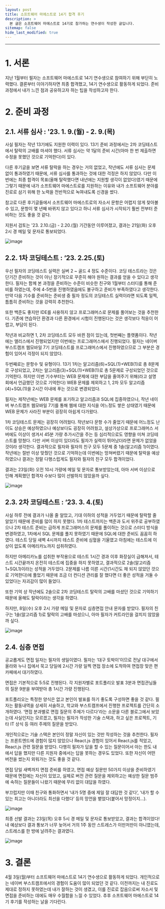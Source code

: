 ```yaml
---
layout: post
title: 소프트웨어 마에스트로 14기 합격 후기
description: >
  본 글은 소프트웨어 마에스트로 14기로 참가하는 연수생이 작성한 글입니다.
sitemap: false
hide_last_modified: true
---
```


---

# 1. 서론

지난 1월부터 필자는 소프트웨어 마에스트로 14기 연수생으로 참여하기 위해 부단히 노력했다. 결론부터 이야기하자면 최종 합격했고, 14기 연수생으로 활동하게 되었다. 준비 과정에서 내가 느낀 점과 공유하고자 하는 팁을 작성하고자 한다.

# 2. 준비 과정

## 2.1. 서류 심사 : '23. 1. 9.(월) - 2. 9.(목)

사실 필자는 작년 13기에도 지원한 이력이 있다. 13기 준비 과정에서는 2차 코딩테스트에서 탈락의 고배를 마셔야 했다. 서류 심사는 약 1달의 준비 시간(아마 한 번 제출하면 수정을 못했던 것으로 기억한다)이 있다.

다른 후기글을 보면 서류 탈락을 하는 경우는 거의 없었고, 작년에도 서류 심사는 문제 없이 통과하였기 때문에, 서류 심사를 통과하는 것에 대한 걱정은 하지 않았다. 다만 이번에는 최종 합격이 목표(올해 탈락했다면 내년에는 지원할 생각이 없었다)였기 때문에 그렇기 때문에 내가 소프트웨어 마에스트로를 지원하는 이유와 내가 소프트웨어 분야를 진로로 삼기 위해 한 노력을 전반적으로 녹여내도록 신경을 썼다.

참고로 다른 후기글들에서 소프트웨어 마에스트로의 자소서 문항은 어렵지 않게 찾아볼 수 있고, 문항이 몇 년째 바뀌지 않고 있다고 하니 서류 심사가 시작되기 훨씬 전부터 준비하는 것도 좋을 것 같다.

지원서 검토는 '23. 2.10.(금) - 2.20.(월) 기간동안 이루어졌고, 결과는 21일(화) 오후 2시 경 메일 및 문자로 통보되었다.

![image](https://user-images.githubusercontent.com/68031450/229378832-c8e314ed-7e79-452f-a661-875d01757607.png)

## 2.2. 1차 코딩테스트 : ‘23. 2.25.(토)

우선 필자의 코딩테스트 실력은 실버 2 ~ 골드 4 정도 수준이다. 코딩 테스트라는 것은 단기간 준비하는 것이 아닌 장기적으로 꾸준히 해야 원하는 결과를 얻을 수 있다고 생각한다. 필자는 함께 본 과정을 준비하는 수준이 비슷한 친구와 1월부터 스터디를 통해 준비를 하였는데, 주에 4-5번을 진행하였음에도 불구하고 준비가 부족하였다고 생각한다. 만약 다음 기수를 준비하는 준비생 중 필자 정도의 코딩테스트 실력이라면 되도록 일찍, 틈틈히 준비하는 것을 강력히 추천한다.

또한 백준도 좋지만 IDE를 사용하지 않고 프로그래머스로 문제를 풀어보는 것을 추천한다. 기존에 연습하던 환경과 다른 환경에서 시험이 진행된다는 것은 생각보다 적응이 어렵고, 부담이 된다.

작년과 비교하면 1, 2차 코딩테스트 모두 바뀐 점이 있는데, 첫번째는 플랫폼이다. 작년에는 앨리스에서 진행되었지만 이번에는 프로그래머스에서 진행되었다. 필자는 네이버 부스트캠프 웹모바일 7기 코딩테스트를 프로그래머스에서 진행하였으므로 그 부분은 경험이 있어서 걱정이 되지 않았다.

두번째로는 문항수 및 유형이다. 13기 1차는 알고리즘(6)+SQL(1)+WEB(1)로 총 8문제로 구성되었고, 2차는 알고리즘(3)+SQL(1)+WEB(1)로 총 5문제로 구성되었던 것으로 기억한다. 하지만 이번 기수부터는 WEB 문제에 대한 부담을 줄여주기 위해(라고 설명회에서 언급했던 것으로 기억한다) WEB 문제를 제외하고 1, 2차 모두 알고리즘(4)+SQL(1)을 2시간 이내에 푸는 것으로 변경되었다.

필자는 제작년에는 WEB 문제를 포기하고 알고리즘과 SQL에 집중하였으나, 작년 네이버 부스트캠프 웹모바일 7기를 통해 웹에 대한 지식을 어느정도 쌓은 상태였기 때문에 WEB 문제가 사라진 부분이 굉장히 아쉽게 다가왔다.

1차 코딩테스트 문제는 굉장히 어려웠다. 작년보다 문항 수가 줄었기 때문에 어느정도 난이도 상승은 예상하였으나 예상보다도 굉장히 어려웠고, 설상가상으로 프로그래머스 서버에도 이상이 생겨서 45분 가량 추가시간을 주는 등 심리적으로도 영향을 미쳐 코딩테스트를 망쳤다. 다만 서버 이상이 있더라도 필자가 실력이 뛰어났더라면 문제가 없었을 것이라 생각한다. 결과적으로 필자와 필자의 친구 모두 5문제 중 1솔(알고리즘 1)이였다. 작년에는 절반 이상 맞췄던 것으로 기억하는데 이번에는 망쳐버렸기 때문에 탈락을 예상하였으나 결과는 정말 다행스럽게도 필자와 필자의 친구 모두 합격이었다.

결과는 23일(화) 오전 10시 가량에 메일 및 문자로 통보받았는데, 아마 서버 이상으로 인해 계획했던 합격자 수보다 많이 선발하지 않았을까 싶다.

![image](https://user-images.githubusercontent.com/68031450/229378860-027a598a-0fca-42b4-b8f2-ceb609be614b.png)

## 2.3. 2차 코딩테스트 : ‘23. 3. 4.(토)

사실 하루 전에 결과가 나올 줄 알았고, 기대 이하의 성적을 거두었기 때문에 탈락할 줄 알았기 때문에 준비를 많이 하지 못했다. 1차 테스트까지는 백준과 도서 위주로 공부하였으나 2차 테스트 준비는 급하게 프로그래머스의 문제를 풀이하는 것으로 스터디 방식을 변경하였고, 1차에서 SQL 문제를 풀지 못하였기 때문에 SQL에 대한 준비도 꼼꼼히 하였다. 테스트 당일 새벽 4시까지 테스트 준비에 심혈을 기울였고 아침에는 테스트에 이상이 없도록 아메리카노까지 섭취하였다.

하지만 아메리카노를 섭취한 부작용으로 테스트 1시간 경과 이후 화장실이 급해져서, 테스트 시간끝까지 온전히 테스트에 집중을 하지 못하였고, 결과적으로 2솔(알고리즘1+SQL1)이라는 성적을 거두었다. 2문제를 나름 이른 시간(1시간도 채 되지 않았던 것으로 기억한다)에 풀었기 때문에 조금 더 컨디션 관리를 잘 했다면 더 좋은 성적을 거둘 수 있었다는 자괴감이 많이 들었다.

또한 기억 상 작년에도 2솔으로 2차 코딩테스트 탈락의 고배를 마셨던 것으로 기억하기 때문에 올해도 탈락이라는 생각을 하였다.

하지만, 8일(수) 오후 2시 가량 메일 및 문자로 심층면접 안내 문자를 받았다. 필자의 친구는 1솔(알고리즘 1)로 탈락의 고배를 마셨으니, 아마 필자가 커트라인을 걸치지 않았을까 싶다.

![image](https://user-images.githubusercontent.com/68031450/229378910-13f840dd-cc11-4874-b7d9-3e9ea737b520.png)

## 2.4. 심층 면접

공교롭게도 면접 일자는 필자의 생일이였다. 필자는 ‘대구 토박이’이므로 전날 대구에서 올라와 누나 집에서 묵고 당일에 2시간 가량 일찍 면접 장소에 도착하여 면접장 맞은 편 카페에서 대기하였다.

면접은 기본적으로 5:5로 진행된다. 각 지원자별로 포트폴리오 발표 3분과 면접관님들의 질문 9분을 부여받아 총 1시간 가량 진행된다.

포트폴리오는 특정한 양식은 없고 본인이 발표를 하기 좋도록 구성하면 좋을 것 같다. 필자는 활동내역을 상세히 서술하고, 학교와 부스트캠프에서 진행한 프로젝트를 간단히 소개하였다. ‘면접 분과별로 면접 질문의 주제가 다르다’라는 소문을 다른 블로그에서 보았는데 사실인지는 모르겠고, 필자는 필자가 작성한 기술 스택과, 하고 싶은 프로젝트, 기타 IT 상식 등 여러 주제의 질문을 받았다.

개인적으로는 기술 스택은 본인이 정말 자신이 있는 것만 작성하는 것을 추천한다. 필자는 프론트엔드에 경험이 많지 않았으나 React.js 경험이 있어서 React.js를 적었고, React.js 관련 질문을 받았다. 다행히 필자가 답을 할 수 있는 질문이어서 아는 한도 내에서 답을 했지만 다른 지원자 중에서는 답을 못하는 경우도 있었다. 또한 자신이 어떤 버전을 썼는지 외워가는 것도 좋을 것 같다.

면접 당일 새벽까지 면접 준비를 하였고, 면접 예상 질문만 50가지 이상을 준비하였기 때문에 면접에는 자신이 있었고, 실제로 버전 관련 질문을 제외하고는 예상한 질문 범주에 속하는 질문들이 나왔기 때문에 무리 없이 대답을 하였다.

부끄럽지만 이때 친구와 통화하면서 ‘내가 5명 중에 제일 잘 대답한 것 같다’, ‘내가 할 수 있는 최고는 아니더라도 최선을 다했다’ 등의 망언을 뱉었다(붙어서 망정이지…).

![image](https://user-images.githubusercontent.com/68031450/229378934-94fdd20d-6a50-4505-811b-061f09a21ace.png)

최종 선발 결과는 23일(목) 오후 5시 경 메일 및 문자로 통보받았고, 결과는 합격이었다! 내 예상보다 결과 통보가 너무 늦어서 거의 1주 동안 스트레스가 이만저만이 아니였는데, 스트레스를 한 방에 날려주는 결과였다.

![image](https://user-images.githubusercontent.com/68031450/229378954-c9d1d20b-1eeb-403e-a21c-ea7f8a504778.png)

# 3. 결론

4월 3일(월)부터 소프트웨어 마에스트로 14기 연수생으로 활동하게 되었다. 개인적으로는 네이버 부스트캠프에서의 경험이 도움이 많이 되었던 것 같다. 이전까지는 내 진로도 제대로 정하지 못하였는데 내가 잘하는 것이 생겼고, 이를 진로로 잡음으로써 자소서 및 면접을 준비하는 데에도 매우 수월함을 느낄 수 있었다. 추후 소프트웨어 마에스트로 14기 후기를 작성하는 날을 기다린다.
